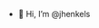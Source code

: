 - 👋 Hi, I’m @jhenkels

<!---
- 👀 I’m interested in ...
- 🌱 I’m currently learning ...
- 💞️ I’m looking to collaborate on ...
- 📫 How to reach me ...

jhenkels/jhenkels is a ✨ special ✨ repository because its `README.md` (this file) appears on your GitHub profile.
You can click the Preview link to take a look at your changes.
--->
